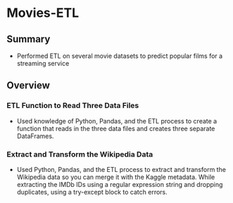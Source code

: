 # Movies-ETL

## Summary

- Performed ETL on several movie datasets to predict popular films for a streaming service 

## Overview

### ETL Function to Read Three Data Files 

- Used knowledge of Python, Pandas, and the ETL process to create a function that reads in the three data files and creates three separate DataFrames.

### Extract and Transform the Wikipedia Data 

- Used Python, Pandas, and the ETL process to extract and transform the Wikipedia data so you can merge it with the Kaggle metadata. While extracting the IMDb IDs using a regular expression string and dropping duplicates, using a try-except block to catch errors.
